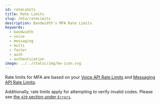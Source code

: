 ```yaml
---
id: rateLimits
title: Rate Limits
slug: /mfa/rateLimits
description: Bandwidth's MFA Rate Limits
keywords:
  - bandwidth
  - voice
  - messaging
  - multi
  - factor
  - auth
  - authentication
image: ../../static/img/bw-icon.svg
---
```


Rate limits for MFA are based on your [Voice API Rate Limits](../../voice) and [Messaging API Rate Limits](../../messaging).

Additionally, rate limits apply for attempting to verify invalid codes. Please see [the `429` section under `Errors`](./errors.md#http-429).
